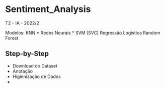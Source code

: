# Sentiment_Analysis
T2 - IA - 2022/2

Modelos:
KNN *
Redes Neurais *
SVM (SVC)
Regressão Logística
Random Forest

## Step-by-Step
- Download do Dataset
- Anotação
- Higienização de Dados
- 
